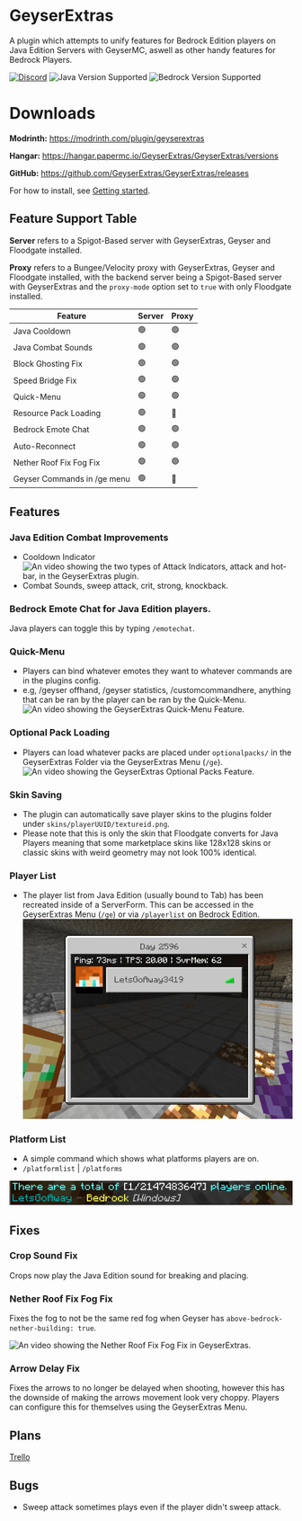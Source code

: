 
# GeyserExtras

A plugin which attempts to unify features for Bedrock Edition players on Java Edition Servers with GeyserMC, aswell as other handy features for Bedrock Players.

[![Discord](https://img.shields.io/discord/715685803040309310?logo=discord&logoColor=ffffff&label=discord&labelColor=5865F2&link=https%3A%2F%2Fdiscord.gg%2F2FfuShKQgy)](https://discord.gg/2FfuShKQgy)
![Java Version Supported](https://img.shields.io/badge/java-1.20.6-6F4E37)
![Bedrock Version Supported](https://img.shields.io/badge/bedrock-1.20.81-333333)

# Downloads
**Modrinth:** https://modrinth.com/plugin/geyserextras

**Hangar:** https://hangar.papermc.io/GeyserExtras/GeyserExtras/versions

**GitHub:** https://github.com/GeyserExtras/GeyserExtras/releases

For how to install, see [Getting started](https://github.com/GeyserExtras/GeyserExtras/wiki/Getting-started).

## Feature Support Table
**Server** refers to a Spigot-Based server with GeyserExtras, Geyser and Floodgate installed.

**Proxy** refers to a Bungee/Velocity proxy with GeyserExtras, Geyser and Floodgate installed, with the backend server being a Spigot-Based server with GeyserExtras and the `proxy-mode` option set to `true` with only Floodgate installed. 

|Feature                     |Server|Proxy|
|---------------------------|------|-----|
|Java Cooldown              |🟢    |🟢   |
|Java Combat Sounds         |🟢    |🟢   |
|Block Ghosting Fix         |🟢    |🟢   |
|Speed Bridge Fix           |🟢    |🟢   |
|Quick-Menu                 |🟢    |🟢   |
|Resource Pack Loading      |🟢    |🔴   |
|Bedrock Emote Chat         |🟢    |🟢   |
|Auto-Reconnect             |🟢    |🟢   |
|Nether Roof Fix Fog Fix    |🟢    |🟢   |
|Geyser Commands in /ge menu|🟢    |🔴   |

## Features

### Java Edition Combat Improvements
- Cooldown Indicator![An video showing the two types of Attack Indicators, attack and hot-bar, in the GeyserExtras plugin.](https://github.com/GeyserExtras/GeyserExtras/blob/master/preview/indicator.gif?raw=true)
- Combat Sounds, sweep attack, crit, strong, knockback.
  
### Bedrock Emote Chat for Java Edition players.
Java players can toggle this by typing `/emotechat`.

### Quick-Menu
- Players can bind whatever emotes they want to whatever commands are in the plugins config.
- e.g, /geyser offhand, /geyser statistics, /customcommandhere, anything that can be ran by the player can be ran by the Quick-Menu.
  ![An video showing the GeyserExtras Quick-Menu Feature.](https://github.com/GeyserExtras/GeyserExtras/blob/master/preview/quickmenu.gif?raw=true)
  
### Optional Pack Loading
- Players can load whatever packs are placed under `optionalpacks/` in the GeyserExtras Folder via the GeyserExtras Menu (`/ge`).
  ![An video showing the GeyserExtras Optional Packs Feature.](https://github.com/GeyserExtras/GeyserExtras/blob/master/preview/resourcepacks.gif?raw=true)

### Skin Saving
- The plugin can automatically save player skins to the plugins folder under `skins/playerUUID/textureid.png`.
- Please note that this is only the skin that Floodgate converts for Java Players meaning that some marketplace skins like 128x128 skins or classic skins with weird geometry may not look 100% identical.

### Player List
- The player list from Java Edition (usually bound to Tab) has been recreated inside of a ServerForm. This can be accessed in the GeyserExtras Menu (`/ge`) or via `/playerlist` on Bedrock Edition.
  ![An image showing the Player List in GeyserExtras.](https://github.com/GeyserExtras/GeyserExtras/blob/master/preview/playerlist.png?raw=true)

### Platform List
- A simple command which shows what platforms players are on.
- `/platformlist` | `/platforms`

![An image showing the Platform List in GeyserExtras.](https://github.com/GeyserExtras/GeyserExtras/blob/master/preview/platformslist.png?raw=true)
## Fixes

### Crop Sound Fix

Crops now play the Java Edition sound for breaking and placing.

### Nether Roof Fix Fog Fix

Fixes the fog to not be the same red fog when Geyser has `above-bedrock-nether-building: true`.

![An video showing the Nether Roof Fix Fog Fix in GeyserExtras.](https://github.com/GeyserExtras/GeyserExtras/blob/master/preview/netherrooffixfogfix.gif?raw=true)

### Arrow Delay Fix

Fixes the arrows to no longer be delayed when shooting, however this has the downside of making the arrows movement look very choppy. Players can configure this for themselves using the GeyserExtras Menu.

## Plans
[Trello](https://trello.com/b/9UHPTQST)
  
## Bugs
- Sweep attack sometimes plays even if the player didn't sweep attack.
